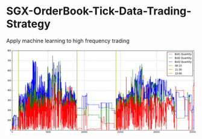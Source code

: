 # SGX-OrderBook-Tick-Data-Trading-Strategy

Apply machine learning to high frequency trading

![png](Graph/Quantity.png)


